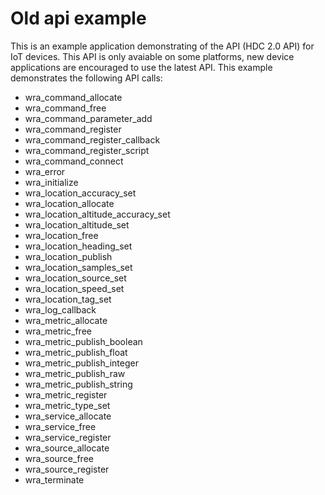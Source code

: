 Old api example
===============

This is an example application demonstrating of the API (HDC 2.0 API) for
IoT devices.  This API is only avaiable on some platforms, new device
applications are encouraged to use the latest API.  This example demonstrates
the following API calls:

- wra_command_allocate
- wra_command_free
- wra_command_parameter_add
- wra_command_register
- wra_command_register_callback
- wra_command_register_script
- wra_command_connect
- wra_error
- wra_initialize
- wra_location_accuracy_set
- wra_location_allocate
- wra_location_altitude_accuracy_set
- wra_location_altitude_set
- wra_location_free
- wra_location_heading_set
- wra_location_publish
- wra_location_samples_set
- wra_location_source_set
- wra_location_speed_set
- wra_location_tag_set
- wra_log_callback
- wra_metric_allocate
- wra_metric_free
- wra_metric_publish_boolean
- wra_metric_publish_float
- wra_metric_publish_integer
- wra_metric_publish_raw
- wra_metric_publish_string
- wra_metric_register
- wra_metric_type_set
- wra_service_allocate
- wra_service_free
- wra_service_register
- wra_source_allocate
- wra_source_free
- wra_source_register
- wra_terminate

